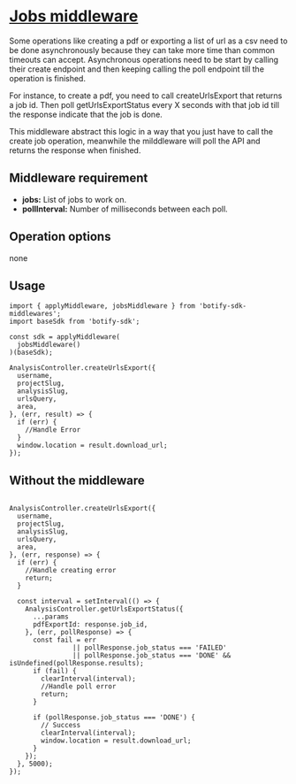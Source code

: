# [Jobs middleware](../../src/middlewares/jobsMiddleware.js)

Some operations like creating a pdf or exporting a list of url as a csv need to be done asynchronously because they can take more time than common timeouts can accept. Asynchronous operations need to be start by calling their create endpoint and then keeping calling the poll endpoint till the operation is finished.

For instance, to create a pdf, you need to call createUrlsExport that returns a job id. Then poll getUrlsExportStatus every X seconds with that job id till the response indicate that the job is done.

This middleware abstract this logic in a way that you just have to call the create job operation, meanwhile the milddleware will poll the API and returns the response when finished.


## Middleware requirement
- **jobs:** List of jobs to work on.
- **pollInterval:** Number of milliseconds between each poll.

## Operation options
none

## Usage
``` JS
import { applyMiddleware, jobsMiddleware } from 'botify-sdk-middlewares';
import baseSdk from 'botify-sdk';

const sdk = applyMiddleware(
  jobsMiddleware()
)(baseSdk);

AnalysisController.createUrlsExport({
  username,
  projectSlug,
  analysisSlug,
  urlsQuery,
  area,
}, (err, result) => {
  if (err) {
    //Handle Error
  }
  window.location = result.download_url;
});
```


## Without the middleware
``` JS

AnalysisController.createUrlsExport({
  username,
  projectSlug,
  analysisSlug,
  urlsQuery,
  area,
}, (err, response) => {
  if (err) {
    //Handle creating error
    return;
  }

  const interval = setInterval(() => {
    AnalysisController.getUrlsExportStatus({
      ...params
      pdfExportId: response.job_id,
    }, (err, pollResponse) => {
      const fail = err
                || pollResponse.job_status === 'FAILED'
                || pollResponse.job_status === 'DONE' && isUndefined(pollResponse.results);
      if (fail) {
        clearInterval(interval);
        //Handle poll error
        return;
      }

      if (pollResponse.job_status === 'DONE') {
        // Success
        clearInterval(interval);
        window.location = result.download_url;
      }
    });
  }, 5000);
});
```

